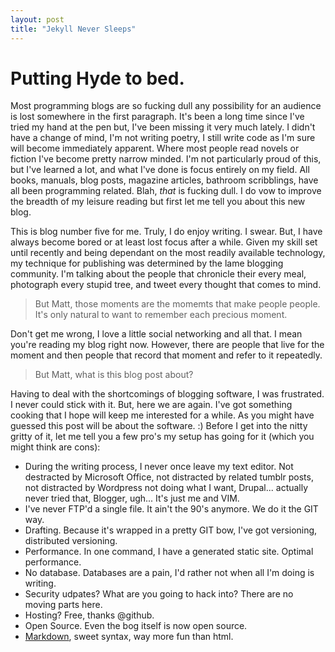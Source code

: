 ```yaml
---
layout: post
title: "Jekyll Never Sleeps"
---
```


# Putting Hyde to bed.

Most programming blogs are so fucking dull any possibility for an audience is lost somewhere in the first paragraph. It's been a long time since I've tried my hand at the pen but, I've been missing it very much lately. I didn't have a change of mind, I'm not writing poetry, I still write code as I'm sure will become immediately apparent. Where most people read novels or fiction I've become pretty narrow minded. I'm not particularly proud of this, but I've learned a lot, and what I've done is focus entirely on my field. All books, manuals, blog posts, magazine articles, bathroom scribblings, have all been programming related. Blah, *that* is fucking dull. I do vow to improve the breadth of my leisure reading but first let me tell you about this new blog.

This is blog number five for me. Truly, I do enjoy writing. I swear. But, I have always become bored or at least lost focus after a while. Given my skill set until recently and being dependant on the most readily available technology, my technique for publishing was determined by the lame blogging community. I'm talking about the people that chronicle their every meal, photograph every stupid tree, and tweet every thought that comes to mind.

> But Matt, those moments are the momemts that make people people. It's only natural to want to remember each precious moment.

Don't get me wrong, I love a little social networking and all that. I mean you're reading my blog right now. However, there are people that live for the moment and then people that record that moment and refer to it repeatedly.

> But Matt, what is this blog post about?

Having to deal with the shortcomings of blogging software, I was frustrated. I never could stick with it. But, here we are again. I've got something cooking that I hope will keep me interested for a while. As you might have guessed this post will be about the software. :) Before I get into the nitty gritty of it, let me tell you a few pro's my setup has going for it (which you might think are cons):

+ During the writing process, I never once leave my text editor. Not destracted by Microsoft Office, not distracted by related tumblr posts, not distracted by Wordpress not doing what I want, Drupal... actually never tried that, Blogger, ugh... It's just me and VIM.
+ I've never FTP'd a single file. It ain't the 90's anymore. We do it the GIT way.
+ Drafting. Because it's wrapped in a pretty GIT bow, I've got versioning, distributed versioning.
+ Performance. In one command, I have a generated static site. Optimal performance.
+ No database. Databases are a pain, I'd rather not when all I'm doing is writing.
+ Security udpates? What are you going to hack into? There are no moving parts here.
+ Hosting? Free, thanks @github.
+ Open Source. Even the bog itself is now open source.
+ [Markdown](http://daringfireball.net/projects/markdown/), sweet syntax, way more fun than html.
